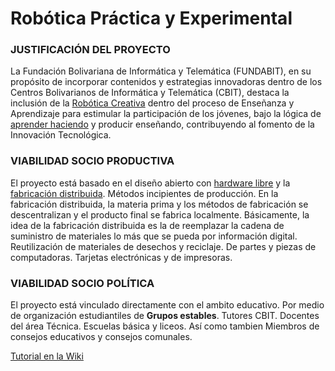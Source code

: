 # Robótica Práctica y Experimental

### **JUSTIFICACIÓN DEL PROYECTO**
La Fundación Bolivariana de Informática y Telemática (FUNDABIT), en su propósito de incorporar contenidos y estrategias innovadoras dentro de los Centros Bolivarianos de Informática y Telemática (CBIT), destaca la inclusión de la [Robótica Creativa](https://es.wikipedia.org/wiki/Rob%C3%B3tica_educativa) dentro del proceso de Enseñanza y Aprendizaje para estimular la participación de los jóvenes, bajo la lógica de [aprender haciendo](http://slides.com/robotsubmarino/til4f-0e66a7b2-6db6-4595-93a5-d13eb66b1ec2#/) y producir enseñando, contribuyendo al fomento de la Innovación Tecnológica.

### **VIABILIDAD SOCIO PRODUCTIVA**
El proyecto está basado en el diseño abierto con [hardware libre](https://es.wikipedia.org/wiki/Hardware_libre) y la [fabricación distribuida](http://floksociety.org/tag/fabricacion-distribuida/). Métodos incipientes de producción. En la fabricación distribuida, la materia prima y los métodos de fabricación se descentralizan y el producto final se fabrica localmente. Básicamente, la idea de la fabricación distribuida es la de reemplazar la cadena de suministro de materiales lo más que se pueda por información digital. Reutilización de materiales de desechos y reciclaje. De partes y piezas de computadoras. Tarjetas electrónicas y de impresoras.

### **VIABILIDAD SOCIO POLÍTICA**
El proyecto está vinculado directamente con el ambito educativo. Por medio de organización estudiantiles de **Grupos estables**. Tutores CBIT. Docentes del área Técnica. Escuelas básica y liceos. Así como tambien Miembros de consejos educativos y consejos comunales.





[Tutorial en la Wiki](https://github.com/Josbaney/MECHATRONICS-AND-ROBOTICS/wiki)
